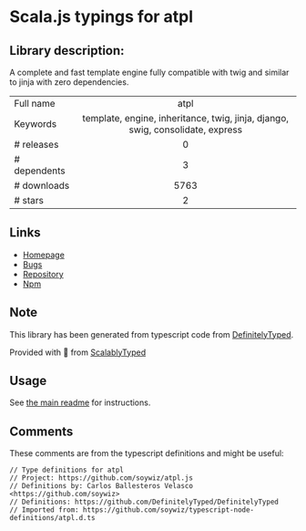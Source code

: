 
# Scala.js typings for atpl


## Library description:
A complete and fast template engine fully compatible with twig and similar to jinja with zero dependencies.

|                    |                 |
| ------------------ | :-------------: |
| Full name          | atpl |
| Keywords           | template, engine, inheritance, twig, jinja, django, swig, consolidate, express |
| # releases         | 0 |
| # dependents       | 3 |
| # downloads        | 5763 |
| # stars            | 2 |

## Links
- [Homepage](https://github.com/soywiz/atpl.js)
- [Bugs](https://github.com/soywiz/atpl.js/issues)
- [Repository](https://github.com/soywiz/atpl.js)
- [Npm](https://www.npmjs.com/package/atpl)
    


## Note
This library has been generated from typescript code from [DefinitelyTyped](https://definitelytyped.org).

Provided with :purple_heart: from [ScalablyTyped](https://github.com/oyvindberg/ScalablyTyped)

## Usage
See [the main readme](../../readme.md) for instructions.

## Comments

These comments are from the typescript definitions and might be useful:
```
// Type definitions for atpl
// Project: https://github.com/soywiz/atpl.js
// Definitions by: Carlos Ballesteros Velasco <https://github.com/soywiz>
// Definitions: https://github.com/DefinitelyTyped/DefinitelyTyped
// Imported from: https://github.com/soywiz/typescript-node-definitions/atpl.d.ts

```

